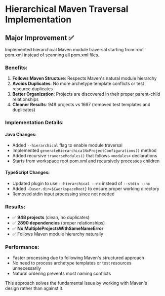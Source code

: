 # Hierarchical Maven Traversal Implementation

## Major Improvement ✅

Implemented hierarchical Maven module traversal starting from root pom.xml instead of scanning all pom.xml files.

### Benefits:

1. **Follows Maven Structure**: Respects Maven's natural module hierarchy
2. **Avoids Duplicates**: No more archetype template conflicts or test resource duplicates
3. **Better Organization**: Projects are discovered in their proper parent-child relationships
4. **Cleaner Results**: 948 projects vs 1667 (removed test templates and duplicates)

### Implementation Details:

#### Java Changes:
- Added `--hierarchical` flag to enable module traversal
- Implemented `generateHierarchicalNxProjectConfigurations()` method
- Added recursive `traverseModules()` that follows `<modules>` declarations
- Starts from workspace root pom.xml and recursively processes children

#### TypeScript Changes:
- Updated plugin to use `--hierarchical --nx` instead of `--stdin --nx`
- Added `-Duser.dir=${workspaceRoot}` to ensure proper working directory
- Removed stdin input processing since not needed

### Results:
- ✅ **948 projects** (clean, no duplicates)
- ✅ **2890 dependencies** (proper relationships)
- ✅ **No MultipleProjectsWithSameNameError**
- ✅ Follows Maven module hierarchy naturally

### Performance:
- Faster processing due to following Maven's structured approach
- No need to process archetype templates or test resources unnecessarily
- Natural ordering prevents most naming conflicts

This approach solves the fundamental issue by working with Maven's design rather than against it.